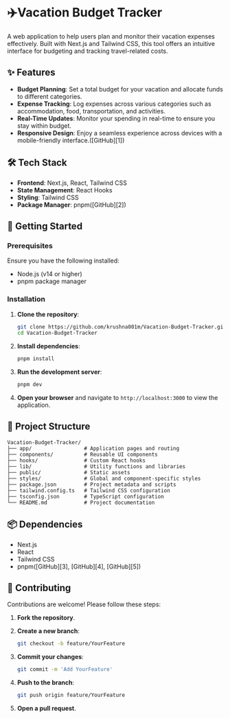 
# ✈️Vacation Budget Tracker

A web application to help users plan and monitor their vacation expenses effectively. Built with Next.js and Tailwind CSS, this tool offers an intuitive interface for budgeting and tracking travel-related costs.

## ✨ Features

* **Budget Planning**: Set a total budget for your vacation and allocate funds to different categories.
* **Expense Tracking**: Log expenses across various categories such as accommodation, food, transportation, and activities.
* **Real-Time Updates**: Monitor your spending in real-time to ensure you stay within budget.
* **Responsive Design**: Enjoy a seamless experience across devices with a mobile-friendly interface.([GitHub][1])

## 🛠️ Tech Stack

* **Frontend**: Next.js, React, Tailwind CSS
* **State Management**: React Hooks
* **Styling**: Tailwind CSS
* **Package Manager**: pnpm([GitHub][2])

## 🚀 Getting Started

### Prerequisites

Ensure you have the following installed:

* Node.js (v14 or higher)
* pnpm package manager

### Installation

1. **Clone the repository**:

   ```bash
   git clone https://github.com/krushna001m/Vacation-Budget-Tracker.git
   cd Vacation-Budget-Tracker
   ```



2. **Install dependencies**:

   ```bash
   pnpm install
   ```



3. **Run the development server**:

   ```bash
   pnpm dev
   ```



4. **Open your browser** and navigate to `http://localhost:3000` to view the application.

## 📁 Project Structure

```plaintext
Vacation-Budget-Tracker/
├── app/                 # Application pages and routing
├── components/          # Reusable UI components
├── hooks/               # Custom React hooks
├── lib/                 # Utility functions and libraries
├── public/              # Static assets
├── styles/              # Global and component-specific styles
├── package.json         # Project metadata and scripts
├── tailwind.config.ts   # Tailwind CSS configuration
├── tsconfig.json        # TypeScript configuration
└── README.md            # Project documentation
```



## 📦 Dependencies

* Next.js
* React
* Tailwind CSS
* pnpm([GitHub][3], [GitHub][4], [GitHub][5])

## 🤝 Contributing

Contributions are welcome! Please follow these steps:

1. **Fork the repository**.
2. **Create a new branch**:

   ```bash
   git checkout -b feature/YourFeature
   ```



3. **Commit your changes**:

   ```bash
   git commit -m 'Add YourFeature'
   ```



4. **Push to the branch**:

   ```bash
   git push origin feature/YourFeature
   ```



5. **Open a pull request**.

